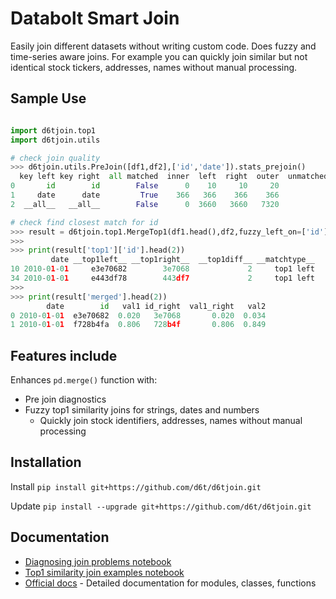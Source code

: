 # Databolt Smart Join

Easily join different datasets without writing custom code. Does fuzzy and time-series aware joins. For example you can quickly join similar but not identical stock tickers, addresses, names without manual processing.

## Sample Use

```python

import d6tjoin.top1
import d6tjoin.utils

# check join quality
>>> d6tjoin.utils.PreJoin([df1,df2],['id','date']).stats_prejoin()
  key left key right  all matched  inner  left  right  outer  unmatched total  unmatched left  unmatched right
0       id        id        False      0    10     10     20               20              10               10
1     date      date         True    366   366    366    366                0               0                0
2  __all__   __all__        False      0  3660   3660   7320             7320            3660             3660

# check find closest match for id
>>> result = d6tjoin.top1.MergeTop1(df1.head(),df2,fuzzy_left_on=['id'],fuzzy_right_on=['id'],exact_left_on=['date'],exact_right_on=['date']).merge()
>>>
>>> print(result['top1']['id'].head(2))
         date __top1left__ __top1right__  __top1diff__ __matchtype__
10 2010-01-01     e3e70682        3e7068             2     top1 left
34 2010-01-01     e443df78        443df7             2     top1 left
>>>
>>> print(result['merged'].head(2))
        date        id   val1 id_right  val1_right   val2
0 2010-01-01  e3e70682  0.020   3e7068       0.020  0.034
1 2010-01-01  f728b4fa  0.806   728b4f       0.806  0.849

```

## Features include
Enhances `pd.merge()` function with:
* Pre join diagnostics
* Fuzzy top1 similarity joins for strings, dates and numbers
	* Quickly join stock identifiers, addresses, names without manual processing

## Installation

Install `pip install git+https://github.com/d6t/d6tjoin.git`

Update `pip install --upgrade git+https://github.com/d6t/d6tjoin.git`

## Documentation

*  [Diagnosing join problems notebook](https://github.com/d6t/d6tjoin/blob/master/examples-prejoin.ipynb)
*  [Top1 similarity join examples notebook](https://github.com/d6t/d6tjoin/blob/master/examples-top1.ipynb)
*  [Official docs](http://d6tjoin.readthedocs.io/en/latest/index.html) - Detailed documentation for modules, classes, functions

